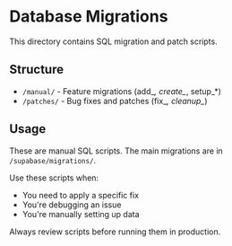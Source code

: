 # Database Migrations

This directory contains SQL migration and patch scripts.

## Structure

- `/manual/` - Feature migrations (add_*, create_*, setup_*)
- `/patches/` - Bug fixes and patches (fix_*, cleanup_*)

## Usage

These are manual SQL scripts. The main migrations are in `/supabase/migrations/`.

Use these scripts when:
- You need to apply a specific fix
- You're debugging an issue
- You're manually setting up data

Always review scripts before running them in production.
